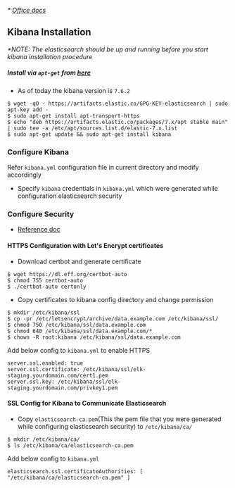 _* [Office docs](https://www.elastic.co/guide/en/elasticsearch/reference/current/elasticsearch-intro.html)_
## Kibana Installation
_*NOTE: The elasticsearch should be up and running before you start kibana installation procedure_
##### Install via `apt-get` from [here](https://www.elastic.co/downloads/kibana)
* As of today the kibana version is `7.6.2`
```
$ wget -qO - https://artifacts.elastic.co/GPG-KEY-elasticsearch | sudo apt-key add -
$ sudo apt-get install apt-transport-https
$ echo "deb https://artifacts.elastic.co/packages/7.x/apt stable main" | sudo tee -a /etc/apt/sources.list.d/elastic-7.x.list
$ sudo apt-get update && sudo apt-get install kibana
```

### Configure Kibana
Refer `kibana.yml` configuration file in current directory and modify accordingly
* Specify `kibana` credentials in `kibana.yml` which were generated while configuration elasticsearch security 

### Configure Security
* [Reference doc](https://www.elastic.co/blog/x-pack-security-for-elasticsearch-with-lets-encrypt-certificates)

#### HTTPS Configuration with Let's Encrypt certificates

* Download certbot and generate certificate
```
$ wget https://dl.eff.org/certbot-auto
$ chmod 755 certbot-auto
$ ./certbot-auto certonly
```

* Copy certificates to kibana config directory and change permission
```
$ mkdir /etc/kibana/ssl
$ cp -pr /etc/letsencrypt/archive/data.example.com /etc/kibana/ssl/
$ chmod 750 /etc/kibana/ssl/data.example.com
$ chmod 640 /etc/kibana/ssl/data.example.com/*
$ chown -R root:kibana /etc/kibana/ssl/data.example.com
```
Add below config to `kibana.yml` to enable HTTPS
```
server.ssl.enabled: true
server.ssl.certificate: /etc/kibana/ssl/elk-staging.yourdomain.com/cert1.pem
server.ssl.key: /etc/kibana/ssl/elk-staging.yourdomain.com/privkey1.pem
```

#### SSL Config for Kibana to Communicate Elasticsearch
* Copy `elasticsearch-ca.pem`(This the pem file that you were generated while configuring elasticsearch security) to `/etc/kibana/ca/` 
```
$ mkdir /etc/kibana/ca/
$ ls /etc/kibana/ca/elasticsearch-ca.pem
```
Add below config to `kibana.yml`
```
elasticsearch.ssl.certificateAuthorities: [ "/etc/kibana/ca/elasticsearch-ca.pem" ]
```